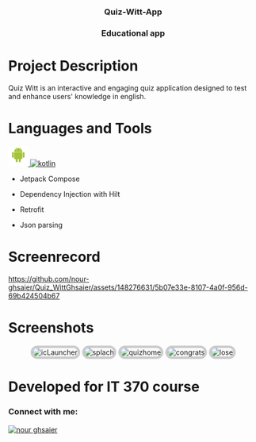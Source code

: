 
<h3 align="center">Quiz-Witt-App</h3>
<h3 align="center"> Educational app </h3>

# Project Description
Quiz Witt is an interactive and engaging quiz application designed to test and enhance users' knowledge in english.

# Languages and Tools

<p align="left"> <a href="https://developer.android.com" target="_blank" rel="noreferrer"> <img src="https://raw.githubusercontent.com/devicons/devicon/master/icons/android/android-original-wordmark.svg" alt="android" width="40" height="40"/> </a> <a href="https://kotlinlang.org" target="_blank" rel="noreferrer"> <img src="https://www.vectorlogo.zone/logos/kotlinlang/kotlinlang-icon.svg" alt="kotlin" width="40" height="40"/> </a> </p>

* Jetpack Compose </p>
* Dependency Injection with Hilt</p>
* Retrofit </p>
* Json parsing </p>


# Screenrecord
https://github.com/nour-ghsaier/Quiz_WittGhsaier/assets/148276631/5b07e33e-8107-4a0f-956d-69b424504b67

# Screenshots

<div align="center">
  <img src="https://github.com/nour-ghsaier/Quiz_WittGhsaier/assets/148276631/57d304b9-9648-462a-9610-c5d6f0cd5b73" alt="icLauncher" width="220" style="border: 5px solid #ccc; border-radius: 15px;">
  <img src="https://github.com/nour-ghsaier/Quiz_WittGhsaier/assets/148276631/d4f0994d-c2a5-4373-b40d-0700bca27acb" alt="splach" width="220" style="border: 5px solid #ccc; border-radius: 15px;">
  <img src="https://github.com/nour-ghsaier/Quiz_WittGhsaier/assets/148276631/cc07e652-36b1-4137-97e1-edde206c3fe9" alt="quizhome" width="220" style="border: 5px solid #ccc; border-radius: 15px;">
  <img src="https://github.com/nour-ghsaier/Quiz_WittGhsaier/assets/148276631/0b3c848f-0302-4d9e-864d-687cc64375f4" alt="congrats" width="220" style="border: 5px solid #ccc; border-radius: 15px;">
  <img src="https://github.com/nour-ghsaier/Quiz_WittGhsaier/assets/148276631/f5be3290-8946-48be-8e48-1d321520d4f2" alt="lose" width="220" style="border: 5px solid #ccc; border-radius: 15px;">
</div>



# Developed for IT 370 course


<h3 align="left">Connect with me:</h3>
<p align="left">
<a href="[https://linkedin.com/in/nour ghsaier](https://www.linkedin.com/in/nour-ghsaier-bb7248221/)" target="blank"><img align="center" src="https://raw.githubusercontent.com/rahuldkjain/github-profile-readme-generator/master/src/images/icons/Social/linked-in-alt.svg" alt="nour ghsaier" height="30" width="40" /></a>
</p>


